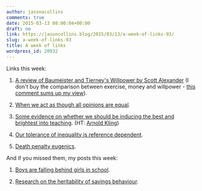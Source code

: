 ```yaml
---
author: jasonacollins
comments: true
date: 2015-03-13 08:00:04+00:00
draft: no
link: https://jasoncollins.blog/2015/03/13/a-week-of-links-93/
slug: a-week-of-links-93
title: A week of links
wordpress_id: 20932
---
```


Links this week:






	
  1. [A review of Baumeister and Tierney's Willpower by Scott Alexander](http://slatestarcodex.com/2015/03/12/book-review-willpower/) (I don't buy the comparison between exercise, money and willpower - [this comment sums up my view](http://slatestarcodex.com/2015/03/12/book-review-willpower/#comment-189169)).

	
  2. [When we act as though all opinions are equal](http://www.washingtonpost.com/news/energy-environment/wp/2015/03/10/the-science-of-protecting-peoples-feelings-why-we-pretend-all-opinions-are-equal/?postshare=7471426020762439).

	
  3. [Some evidence on whether we should be inducing the best and brightest into teaching](http://www.nationalreview.com/corner/414997/teach-americas-impact-modest-best-jason-richwine). (HT: [Arnold Kling](http://www.arnoldkling.com/blog/null-hypothesis-watch-2/))

	
  4. [Our tolerance of inequality is reference dependent](http://stumblingandmumbling.typepad.com/stumbling_and_mumbling/2015/03/tolerating-inequality.html).

	
  5. [Death penalty eugenics](http://marginalrevolution.com/marginalrevolution/2015/03/politically-incorrect-paper-of-the-day-death-penalty-eugenics.html).




And if you missed them, my posts this week:






	
  1. [Boys are falling behind girls in school](https://jasoncollins.blog/2015/03/10/the-other-gender-gap/).

	
  2. [Research on the heritability of savings behaviour](https://jasoncollins.blog/2015/03/12/the-patience-of-economists/).


